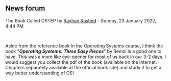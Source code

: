 <h2>News forum</h2><a href="https://moodle.cse.buet.ac.bd/user/view.php?id=2846&course=647"></a>
The Book Called OSTEP
by <a href="https://moodle.cse.buet.ac.bd/user/view.php?id=2846&course=647">Rayhan Rashed</a> - Sunday, 23 January 2022, 4:44 PM


 

Aside from the reference book in the Operating Systems course, I think the book "<b>*Operating Systems: Three Easy Pieces*</b>" by Remzi is a good one to have. This was a more like eye-opener for most of us back in our 3-2 days. I would suggest you collect the pdf of the book (available on the internet. Chapters separately available at the official book site) and study it to get a way better understanding of OS!






